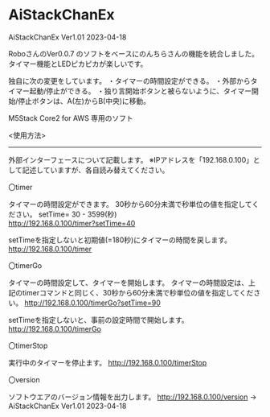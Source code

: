 # AiStackChanEx
AiStackChanEx Ver1.01 2023-04-18

RoboさんのVer0.0.7 のソフトをベースにのんちらさんの機能を統合しました。
タイマー機能とLEDピカピカが楽しいです。

独自に次の変更をしています。
・タイマーの時間設定ができる。
・外部からタイマー起動/停止ができる。
・独り言開始ボタンと被らないように、タイマー開始/停止ボタンは、A(左)からB(中央)に移動。

M5Stack Core2 for AWS 専用のソフト

<使用方法>

------------------------------------------------------------------------
外部インターフェースについて記載します。
※IPアドレスを「192.168.0.100」として記述していますが、各自読み替えてください。

〇timer

タイマーの時間設定ができます。 30秒から60分未満で秒単位の値を指定してください。
setTime= 30 - 3599(秒)   
http://192.168.0.100/timer?setTime=40

setTimeを指定しないと初期値(=180秒)にタイマーの時間を戻します。
http://192.168.0.100/timer


〇timerGo

タイマーの時間設定して、タイマーを開始します。
タイマーの時間設定は、上記のtimerコマンドと同じく、30秒から60分未満で秒単位の値を指定してください。
http://192.168.0.100/timerGo?setTime=90

setTimeを指定しないと、事前の設定時間で開始します。
http://192.168.0.100/timerGo


〇timerStop

実行中のタイマーを停止ます。
http://192.168.0.100/timerStop


〇version

ソフトウエアのバージョン情報を出力します。
http://192.168.0.100/version
  -> AiStackChanEx Ver1.01 2023-04-18
